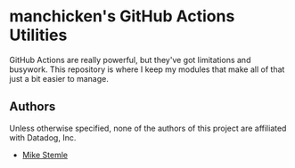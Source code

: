 # manchicken's GitHub Actions Utilities

GitHub Actions are really powerful, but they've got limitations and busywork. This repository is where I keep my modules that make all of that just a bit easier to manage.

## Authors

Unless otherwise specified, none of the authors of this project are affiliated with Datadog, Inc.

- [Mike Stemle](https://github.com/manchicken)


